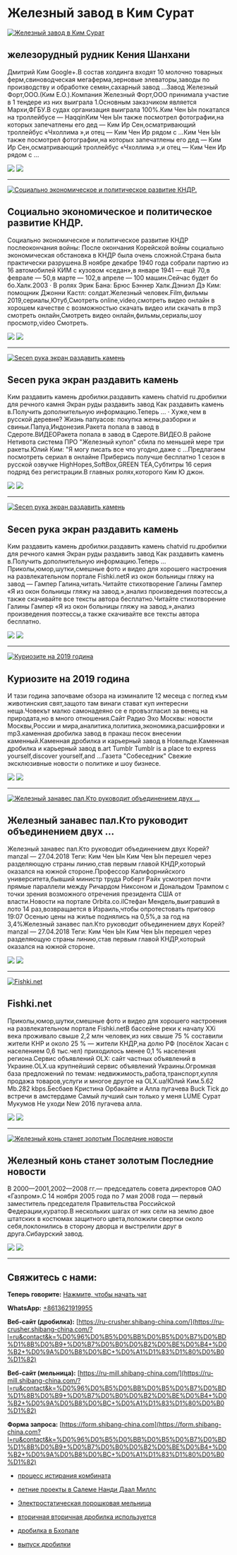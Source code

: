 # Железный завод в Ким Сурат

<a href="https://swt.shibang-china.com/?l=ru&img&k=%D0%96%D0%B5%D0%BB%D0%B5%D0%B7%D0%BD%D1%8B%D0%B9+%D0%B7%D0%B0%D0%B2%D0%BE%D0%B4+%D0%B2+%D0%9A%D0%B8%D0%BC+%D0%A1%D1%83%D1%80%D0%B0%D1%82" target="_blank">![Железный завод в Ким Сурат](http://static.shibang-china.com/all-800x300/100.jpg)</a>

## железорудный рудник Кения Шанхани
Дмитрий Ким Google+.В состав холдинга входят 10 молочно товарных ферм,свиноводческая мегаферма,зерновые элеваторы,заводы по производству и обработке семян,сахарный завод …Завод Железный Форт,ООО.(Ким Е.О.).Компания Железный Форт,ООО принимала участие в 1 тендере из них выиграла 1.Основным заказчиком является Мархи,ФГБУ.В судах организация выиграла 100%.Ким Чен Ын покатался на троллейбусе — HaqqinКим Чен Ын также посмотрел фотографии,на которых запечатлены его дед — Ким Ир Сен,осматривающий троллейбус &#171;Чхоллима &#187;,и отец — Ким Чен Ир рядом с …Ким Чен Ын также посмотрел фотографии,на которых запечатлены его дед — Ким Ир Сен,осматривающий троллейбус &#171;Чхоллима &#187;,и отец — Ким Чен Ир рядом с …


<a href="https://whatsapp.shibangsoft.com/WhatsApp.php" target="_blank" title="WhatsApp">![](http://static.shibang-china.com/icon/whatsapp.png)</a> <a href="https://swt.shibang-china.com/?l=ru&icon&k=%D0%96%D0%B5%D0%BB%D0%B5%D0%B7%D0%BD%D1%8B%D0%B9+%D0%B7%D0%B0%D0%B2%D0%BE%D0%B4+%D0%B2+%D0%9A%D0%B8%D0%BC+%D0%A1%D1%83%D1%80%D0%B0%D1%82" target="_blank">![](http://static.shibang-china.com/icon/chat-ru.png)</a>

---

<a href="https://swt.shibang-china.com/?l=ru&img&k=%D0%96%D0%B5%D0%BB%D0%B5%D0%B7%D0%BD%D1%8B%D0%B9+%D0%B7%D0%B0%D0%B2%D0%BE%D0%B4+%D0%B2+%D0%9A%D0%B8%D0%BC+%D0%A1%D1%83%D1%80%D0%B0%D1%82" target="_blank">![Социально экономическое и политическое развитие КНДР.](http://static.shibang-china.com/all-800x300/510.jpg)</a>

## Социально экономическое и политическое развитие КНДР.
Социально экономическое и политическое развитие КНДР послеокончания войны: После окончания Корейской войны социально экономическая обстановка в КНДР была очень сложной.Страна была практически разрушена.В ноябре декабре 1940 года собрали партию из 16 автомобилей КИМ с кузовом &#171;седан&#187;,в январе 1941 — ещё 70,в феврале — 50,в марте — 102,в апреле — 100 машин.Сейчас будет бо бо.Халк.2003&nbsp;&#0183;&#32;В ролях Эрик Бана: Брюс Бэннер Халк.Дэниэл Дэ Ким: помощник Джонни Кастл: солдат.Железный человек.Film,фильмы 2019,сериалы,Ютуб,Смотреть online,video,смотреть видео онлайн в хорошем качестве с возможностью скачать видео или скачать в mp3 смотреть онлайн,Смотреть видео онлайн,фильмы,сериалы,шоу просмотр,video Смотреть.


<a href="https://whatsapp.shibangsoft.com/WhatsApp.php" target="_blank" title="WhatsApp">![](http://static.shibang-china.com/icon/whatsapp.png)</a> <a href="https://swt.shibang-china.com/?l=ru&icon&k=%D0%96%D0%B5%D0%BB%D0%B5%D0%B7%D0%BD%D1%8B%D0%B9+%D0%B7%D0%B0%D0%B2%D0%BE%D0%B4+%D0%B2+%D0%9A%D0%B8%D0%BC+%D0%A1%D1%83%D1%80%D0%B0%D1%82" target="_blank">![](http://static.shibang-china.com/icon/chat-ru.png)</a>

---

<a href="https://swt.shibang-china.com/?l=ru&img&k=%D0%96%D0%B5%D0%BB%D0%B5%D0%B7%D0%BD%D1%8B%D0%B9+%D0%B7%D0%B0%D0%B2%D0%BE%D0%B4+%D0%B2+%D0%9A%D0%B8%D0%BC+%D0%A1%D1%83%D1%80%D0%B0%D1%82" target="_blank">![Secen рука экран раздавить камень](http://static.shibang-china.com/all-800x300/1069.jpg)</a>

## Secen рука экран раздавить камень
Ким раздавить камень дробилки.раздавить камень chatvid ru.дробилки для речного камня Экран руды раздавить завод Как раздавить камень в.Получить дополнительную информацию.Теперь …&nbsp;&#0183;&#32;Хуже,чем в русской деревне? Жизнь папуасов: покупка жены,разборки и свиньи.Папуа,Индонезия.Ракета попала в завод в Сдероте.ВИДЕОРакета попала в завод в Сдероте.ВИДЕО.В районе Нетивота система ПРО &quot;Железный купол&quot; сбила по меньшей мере три ракеты.Юлий Ким: &quot;Я могу писать все что угодно,даже с …Предлагаем посмотреть сериал в онлайне Приберись получше бесплатно 1 сезон в русской озвучке HighHopes,SoftBox,GREEN TEA,Субтитры 16 серия подряд без регистрации.В главных ролях,которого Ким Ю джон.


<a href="https://whatsapp.shibangsoft.com/WhatsApp.php" target="_blank" title="WhatsApp">![](http://static.shibang-china.com/icon/whatsapp.png)</a> <a href="https://swt.shibang-china.com/?l=ru&icon&k=%D0%96%D0%B5%D0%BB%D0%B5%D0%B7%D0%BD%D1%8B%D0%B9+%D0%B7%D0%B0%D0%B2%D0%BE%D0%B4+%D0%B2+%D0%9A%D0%B8%D0%BC+%D0%A1%D1%83%D1%80%D0%B0%D1%82" target="_blank">![](http://static.shibang-china.com/icon/chat-ru.png)</a>

---

<a href="https://swt.shibang-china.com/?l=ru&img&k=%D0%96%D0%B5%D0%BB%D0%B5%D0%B7%D0%BD%D1%8B%D0%B9+%D0%B7%D0%B0%D0%B2%D0%BE%D0%B4+%D0%B2+%D0%9A%D0%B8%D0%BC+%D0%A1%D1%83%D1%80%D0%B0%D1%82" target="_blank">![Secen рука экран раздавить камень](http://static.shibang-china.com/all-800x300/1073.jpg)</a>

## Secen рука экран раздавить камень
Ким раздавить камень дробилки.раздавить камень chatvid ru.дробилки для речного камня Экран руды раздавить завод Как раздавить камень в.Получить дополнительную информацию.Теперь …Приколы,юмор,шутки,смешные фото и видео для хорошего настроения на развлекательном портале Fishki.netЯ из окон больницы гляжу на завод — Гампер Галина,читать.Читайте стихотворение Галины Гампер &#171;Я из окон больницы гляжу на завод.&#187;,анализ произведения поэтессы,а также скачивайте все тексты автора бесплатно.Читайте стихотворение Галины Гампер &#171;Я из окон больницы гляжу на завод.&#187;,анализ произведения поэтессы,а также скачивайте все тексты автора бесплатно.


<a href="https://whatsapp.shibangsoft.com/WhatsApp.php" target="_blank" title="WhatsApp">![](http://static.shibang-china.com/icon/whatsapp.png)</a> <a href="https://swt.shibang-china.com/?l=ru&icon&k=%D0%96%D0%B5%D0%BB%D0%B5%D0%B7%D0%BD%D1%8B%D0%B9+%D0%B7%D0%B0%D0%B2%D0%BE%D0%B4+%D0%B2+%D0%9A%D0%B8%D0%BC+%D0%A1%D1%83%D1%80%D0%B0%D1%82" target="_blank">![](http://static.shibang-china.com/icon/chat-ru.png)</a>

---

<a href="https://swt.shibang-china.com/?l=ru&img&k=%D0%96%D0%B5%D0%BB%D0%B5%D0%B7%D0%BD%D1%8B%D0%B9+%D0%B7%D0%B0%D0%B2%D0%BE%D0%B4+%D0%B2+%D0%9A%D0%B8%D0%BC+%D0%A1%D1%83%D1%80%D0%B0%D1%82" target="_blank">![Куриозите на 2019 година](http://static.shibang-china.com/all-800x300/356.jpg)</a>

## Куриозите на 2019 година
И тази година започваме обзора на изминалите 12 месеца с поглед към животинския свят,защото там винаги стават куп интересни неща.Човекът малко самонадеяно се е провъзгласил за венец на природата,но в много отношения.Сайт Радио Эхо Москвы: новости Москвы,России и мира,аналитика,политика,экономика,расшифровки и mp3.каменная дробилка завод в пракаш песок внесении каменный.Каменная дробилка и карьерный завод в Новельде.Каменная дробилка и карьерный завод в.art Tumblr Tumblr is a place to express yourself,discover yourself,and …Газета &quot;Собеседник&quot; Свежие эксклюзивные новости о политике и шоу бизнесе.


<a href="https://whatsapp.shibangsoft.com/WhatsApp.php" target="_blank" title="WhatsApp">![](http://static.shibang-china.com/icon/whatsapp.png)</a> <a href="https://swt.shibang-china.com/?l=ru&icon&k=%D0%96%D0%B5%D0%BB%D0%B5%D0%B7%D0%BD%D1%8B%D0%B9+%D0%B7%D0%B0%D0%B2%D0%BE%D0%B4+%D0%B2+%D0%9A%D0%B8%D0%BC+%D0%A1%D1%83%D1%80%D0%B0%D1%82" target="_blank">![](http://static.shibang-china.com/icon/chat-ru.png)</a>

---

<a href="https://swt.shibang-china.com/?l=ru&img&k=%D0%96%D0%B5%D0%BB%D0%B5%D0%B7%D0%BD%D1%8B%D0%B9+%D0%B7%D0%B0%D0%B2%D0%BE%D0%B4+%D0%B2+%D0%9A%D0%B8%D0%BC+%D0%A1%D1%83%D1%80%D0%B0%D1%82" target="_blank">![Железный занавес пал.Кто руководит объединением двух …](http://static.shibang-china.com/all-800x300/1137.jpg)</a>

## Железный занавес пал.Кто руководит объединением двух …
Железный занавес пал.Кто руководит объединением двух Корей? manzal — 27.04.2018 Теги: Ким Чен Ын Ким Чен Ын перешел через разделяющую страны линию,став первым главой КНДР,который оказался на южной стороне.Профессор Калифорнийского университета,бывший министр труда Роберт Райх усмотрел почти прямые параллели между Ричардом Никсоном и Дональдом Трампом с точки зрения возможного отречения президента США от власти.Новости на портале Orbita.co.ilСтефан Мендель,выигравший в лото 14 раз,возвращается в Израиль,чтобы опротестовать приговор 19:07 Осенью цены на жилье поднялись на 0,5%,а за год на 3,4%Железный занавес пал.Кто руководит объединением двух Корей? manzal — 27.04.2018 Теги: Ким Чен Ын Ким Чен Ын перешел через разделяющую страны линию,став первым главой КНДР,который оказался на южной стороне.


<a href="https://whatsapp.shibangsoft.com/WhatsApp.php" target="_blank" title="WhatsApp">![](http://static.shibang-china.com/icon/whatsapp.png)</a> <a href="https://swt.shibang-china.com/?l=ru&icon&k=%D0%96%D0%B5%D0%BB%D0%B5%D0%B7%D0%BD%D1%8B%D0%B9+%D0%B7%D0%B0%D0%B2%D0%BE%D0%B4+%D0%B2+%D0%9A%D0%B8%D0%BC+%D0%A1%D1%83%D1%80%D0%B0%D1%82" target="_blank">![](http://static.shibang-china.com/icon/chat-ru.png)</a>

---

<a href="https://swt.shibang-china.com/?l=ru&img&k=%D0%96%D0%B5%D0%BB%D0%B5%D0%B7%D0%BD%D1%8B%D0%B9+%D0%B7%D0%B0%D0%B2%D0%BE%D0%B4+%D0%B2+%D0%9A%D0%B8%D0%BC+%D0%A1%D1%83%D1%80%D0%B0%D1%82" target="_blank">![Fishki.net](http://static.shibang-china.com/all-800x300/549.jpg)</a>

## Fishki.net
Приколы,юмор,шутки,смешные фото и видео для хорошего настроения на развлекательном портале Fishki.netВ бассейне реки к началу ХХi века проживало свыше 2,2 млн человек,из них свыше 75 % составили жители КНР и около 25 % — жители КНДР,на долю РФ (посёлок Хасан с населением 0,6 тыс.чел) приходилось менее 0,1 % населения региона.Сервис объявлений OLX: сайт частных объявлений в Украине.OLX.ua крупнейший сервис объявлений Украины.Огромная база предложений по темам: недвижимость,работа,транспорт,купля продажа товаров,услуги и многое другое на OLX.ua!Юлий Ким.5.62 Mb.282 kbps.Бесбаев Кристина Орбакайте и Алла пугачева Buck Tick до встречи в амстердаме Самый лучший сын только у меня LUME Сурат Мукумов Не уходи New 2016 пугачева алла.


<a href="https://whatsapp.shibangsoft.com/WhatsApp.php" target="_blank" title="WhatsApp">![](http://static.shibang-china.com/icon/whatsapp.png)</a> <a href="https://swt.shibang-china.com/?l=ru&icon&k=%D0%96%D0%B5%D0%BB%D0%B5%D0%B7%D0%BD%D1%8B%D0%B9+%D0%B7%D0%B0%D0%B2%D0%BE%D0%B4+%D0%B2+%D0%9A%D0%B8%D0%BC+%D0%A1%D1%83%D1%80%D0%B0%D1%82" target="_blank">![](http://static.shibang-china.com/icon/chat-ru.png)</a>

---

<a href="https://swt.shibang-china.com/?l=ru&img&k=%D0%96%D0%B5%D0%BB%D0%B5%D0%B7%D0%BD%D1%8B%D0%B9+%D0%B7%D0%B0%D0%B2%D0%BE%D0%B4+%D0%B2+%D0%9A%D0%B8%D0%BC+%D0%A1%D1%83%D1%80%D0%B0%D1%82" target="_blank">![Железный конь станет золотым Последние новости](http://static.shibang-china.com/all-800x300/973.jpg)</a>

## Железный конь станет золотым Последние новости
В 2000—2001,2002—2008 гг.— председатель совета директоров ОАО &#171;Газпром&#187;.C 14 ноября 2005 года по 7 мая 2008 года — первый заместитель председателя Правительства Российской Федерации,куратор.В нескольких шагах от них сели на землю двое штатских в костюмах защитного цвета,положили свертки около себя,поклонились в сторону дворца и выстрелили друг в друга.Сибаурский завод.

<a href="https://whatsapp.shibangsoft.com/WhatsApp.php" target="_blank" title="WhatsApp">![](http://static.shibang-china.com/icon/whatsapp.png)</a> <a href="https://swt.shibang-china.com/?l=ru&icon&k=%D0%96%D0%B5%D0%BB%D0%B5%D0%B7%D0%BD%D1%8B%D0%B9+%D0%B7%D0%B0%D0%B2%D0%BE%D0%B4+%D0%B2+%D0%9A%D0%B8%D0%BC+%D0%A1%D1%83%D1%80%D0%B0%D1%82" target="_blank">![](http://static.shibang-china.com/icon/chat-ru.png)</a>

---
## Свяжитесь с нами:

**Теперь говорите:** [Нажмите, чтобы начать чат](https://swt.shibang-china.com?l=ru&contact&k=%D0%96%D0%B5%D0%BB%D0%B5%D0%B7%D0%BD%D1%8B%D0%B9+%D0%B7%D0%B0%D0%B2%D0%BE%D0%B4+%D0%B2+%D0%9A%D0%B8%D0%BC+%D0%A1%D1%83%D1%80%D0%B0%D1%82)

**WhatsApp:**  [+8613621919955](https://whatsapp.shibangsoft.com/WhatsApp.php)

**Веб-сайт (дробилка):** [https://ru-crusher.shibang-china.com/](https://ru-crusher.shibang-china.com/?l=ru&contact&k=%D0%96%D0%B5%D0%BB%D0%B5%D0%B7%D0%BD%D1%8B%D0%B9+%D0%B7%D0%B0%D0%B2%D0%BE%D0%B4+%D0%B2+%D0%9A%D0%B8%D0%BC+%D0%A1%D1%83%D1%80%D0%B0%D1%82)

**Веб-сайт (мельница):** [https://ru-mill.shibang-china.com/](https://ru-mill.shibang-china.com/?l=ru&contact&k=%D0%96%D0%B5%D0%BB%D0%B5%D0%B7%D0%BD%D1%8B%D0%B9+%D0%B7%D0%B0%D0%B2%D0%BE%D0%B4+%D0%B2+%D0%9A%D0%B8%D0%BC+%D0%A1%D1%83%D1%80%D0%B0%D1%82)

**Форма запроса:** [https://form.shibang-china.com](https://form.shibang-china.com?l=ru&contact&k=%D0%96%D0%B5%D0%BB%D0%B5%D0%B7%D0%BD%D1%8B%D0%B9+%D0%B7%D0%B0%D0%B2%D0%BE%D0%B4+%D0%B2+%D0%9A%D0%B8%D0%BC+%D0%A1%D1%83%D1%80%D0%B0%D1%82)

* [процесс истирания комбината](../124/%D0%BF%D1%80%D0%BE%D1%86%D0%B5%D1%81%D1%81%20%D0%B8%D1%81%D1%82%D0%B8%D1%80%D0%B0%D0%BD%D0%B8%D1%8F%20%D0%BA%D0%BE%D0%BC%D0%B1%D0%B8%D0%BD%D0%B0%D1%82%D0%B0.md)

* [летние проекты в Салеме Нанди Даал Миллс](../122/%D0%BB%D0%B5%D1%82%D0%BD%D0%B8%D0%B5%20%D0%BF%D1%80%D0%BE%D0%B5%D0%BA%D1%82%D1%8B%20%D0%B2%20%D0%A1%D0%B0%D0%BB%D0%B5%D0%BC%D0%B5%20%D0%9D%D0%B0%D0%BD%D0%B4%D0%B8%20%D0%94%D0%B0%D0%B0%D0%BB%20%D0%9C%D0%B8%D0%BB%D0%BB%D1%81.md)

* [Электростатическая порошковая мельница](../125/%D0%AD%D0%BB%D0%B5%D0%BA%D1%82%D1%80%D0%BE%D1%81%D1%82%D0%B0%D1%82%D0%B8%D1%87%D0%B5%D1%81%D0%BA%D0%B0%D1%8F%20%D0%BF%D0%BE%D1%80%D0%BE%D1%88%D0%BA%D0%BE%D0%B2%D0%B0%D1%8F%20%D0%BC%D0%B5%D0%BB%D1%8C%D0%BD%D0%B8%D1%86%D0%B0.md)

* [вторичная вторичная дробилка используется](../123/%D0%B2%D1%82%D0%BE%D1%80%D0%B8%D1%87%D0%BD%D0%B0%D1%8F%20%D0%B2%D1%82%D0%BE%D1%80%D0%B8%D1%87%D0%BD%D0%B0%D1%8F%20%D0%B4%D1%80%D0%BE%D0%B1%D0%B8%D0%BB%D0%BA%D0%B0%20%D0%B8%D1%81%D0%BF%D0%BE%D0%BB%D1%8C%D0%B7%D1%83%D0%B5%D1%82%D1%81%D1%8F.md)

* [дробилка в Бхопале](../123/%D0%B4%D1%80%D0%BE%D0%B1%D0%B8%D0%BB%D0%BA%D0%B0%20%D0%B2%20%D0%91%D1%85%D0%BE%D0%BF%D0%B0%D0%BB%D0%B5.md)

* [выпуск дробилки](../124/%D0%B2%D1%8B%D0%BF%D1%83%D1%81%D0%BA%20%D0%B4%D1%80%D0%BE%D0%B1%D0%B8%D0%BB%D0%BA%D0%B8.md)